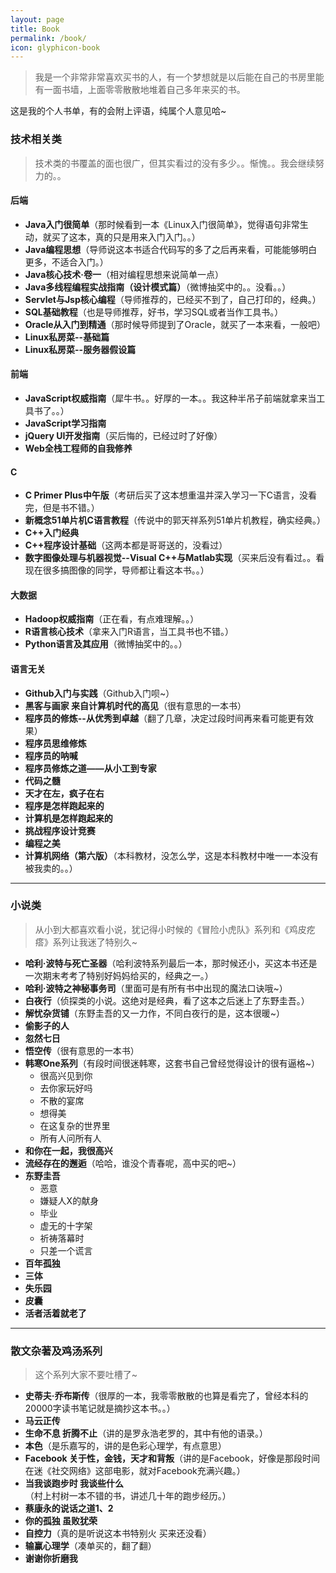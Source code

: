 ```yaml
---
layout: page
title: Book
permalink: /book/
icon: glyphicon-book
---
```


>我是一个非常非常喜欢买书的人，有一个梦想就是以后能在自己的书房里能有一面书墙，上面零零散散地堆着自己多年来买的书。

这是我的个人书单，有的会附上评语，纯属个人意见哈~

### 技术相关类

>技术类的书覆盖的面也很广，但其实看过的没有多少。。惭愧。。我会继续努力的。。

#### **后端**

- **Java入门很简单**（那时候看到一本《Linux入门很简单》，觉得语句非常生动，就买了这本，真的只是用来入门入门。。）
- **Java编程思想**（导师说这本书适合代码写的多了之后再来看，可能能够明白更多，不适合入门。）
- **Java核心技术·卷一**（相对编程思想来说简单一点）
- **Java多线程编程实战指南（设计模式篇）**（微博抽奖中的。。没看。。）
- **Servlet与Jsp核心编程**（导师推荐的，已经买不到了，自己打印的，经典。）
- **SQL基础教程**（也是导师推荐，好书，学习SQL或者当作工具书。）
- **Oracle从入门到精通**（那时候导师提到了Oracle，就买了一本来看，一般吧）
- **Linux私房菜--基础篇**
- **Linux私房菜--服务器假设篇**

#### **前端**

- **JavaScript权威指南**（犀牛书。。好厚的一本。。我这种半吊子前端就拿来当工具书了。。）
- **JavaScript学习指南**
- **jQuery UI开发指南**（买后悔的，已经过时了好像）
- **Web全栈工程师的自我修养**

#### **C**

- **C Primer Plus中午版**（考研后买了这本想重温并深入学习一下C语言，没看完，但是书不错。）
- **新概念51单片机C语言教程**（传说中的郭天祥系列51单片机教程，确实经典。）
- **C++入门经典**
- **C++程序设计基础**（这两本都是哥哥送的，没看过）
- **数字图像处理与机器视觉--Visual C++与Matlab实现**（买来后没有看过。。看现在很多搞图像的同学，导师都让看这本书。。）

#### **大数据**

- **Hadoop权威指南**（正在看，有点难理解。。）
- **R语言核心技术**（拿来入门R语言，当工具书也不错。）
- **Python语言及其应用**（微博抽奖中的。。）

#### **语言无关**

- **Github入门与实践**（Github入门呗~）
- **黑客与画家 来自计算机时代的高见**（很有意思的一本书）
- **程序员的修炼--从优秀到卓越**（翻了几章，决定过段时间再来看可能更有效果）
- **程序员思维修炼**
- **程序员的呐喊**
- **程序员修炼之道——从小工到专家**
- **代码之髓**
- **天才在左，疯子在右**
- **程序是怎样跑起来的**
- **计算机是怎样跑起来的**
- **挑战程序设计竞赛**
- **编程之美**
- **计算机网络（第六版）**（本科教材，没怎么学，这是本科教材中唯一一本没有被我卖的。。）

---

### 小说类

>从小到大都喜欢看小说，犹记得小时候的《冒险小虎队》系列和《鸡皮疙瘩》系列让我迷了特别久~

- **哈利·波特与死亡圣器**（哈利波特系列最后一本，那时候还小，买这本书还是一次期末考考了特别好妈妈给买的，经典之一。）
- **哈利·波特之神秘事务司**（里面可是有所有书中出现的魔法口诀哦~）
- **白夜行**（侦探类的小说。这绝对是经典，看了这本之后迷上了东野圭吾。）
- **解忧杂货铺**（东野圭吾的又一力作，不同白夜行的是，这本很暖~）
- **偷影子的人**
- **忽然七日**
- **悟空传**（很有意思的一本书）
- **韩寒One系列**（有段时间很迷韩寒，这套书自己曾经觉得设计的很有逼格~）
	- 很高兴见到你
	- 去你家玩好吗
	- 不散的宴席
	- 想得美
	- 在这复杂的世界里
	- 所有人问所有人
- **和你在一起，我很高兴**
- **流经存在的邂逅**（哈哈，谁没个青春呢，高中买的吧~）
- **东野圭吾**
	- 恶意
	- 嫌疑人X的献身
	- 毕业
	- 虚无的十字架
	- 祈祷落幕时
	- 只差一个谎言
- **百年孤独**
- **三体**
- **失乐园**
- **皮囊**
- **活者活着就老了**

---

###  散文杂著及鸡汤系列

>这个系列大家不要吐槽了~

- **史蒂夫·乔布斯传**（很厚的一本，我零零散散的也算是看完了，曾经本科的20000字读书笔记就是摘抄这本书。。）
- **马云正传**
- **生命不息 折腾不止**（讲的是罗永浩老罗的，其中有他的语录。）
- **本色**（是乐嘉写的，讲的是色彩心理学，有点意思）
- **Facebook 关于性，金钱，天才和背叛**（讲的是Facebook，好像是那段时间在迷《社交网络》这部电影，就对Facebook充满兴趣。）
- **当我谈跑步时 我谈些什么**（村上村树一本不错的书，讲述几十年的跑步经历。）
- **蔡康永的说话之道1、2**
- **你的孤独 虽败犹荣**
- **自控力**（真的是听说这本书特别火 买来还没看）
- **输赢心理学**（凑单买的，翻了翻）
- **谢谢你折磨我**



